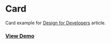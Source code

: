 # Card

Card example for [Design for Developers](https://www.taniarascia.com/design-for-developers/) article.

### [View Demo](https://taniarascia.github.io/card/)